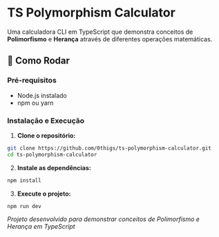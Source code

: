 # TS Polymorphism Calculator

Uma calculadora CLI em TypeScript que demonstra conceitos de **Polimorfismo** e **Herança** através de diferentes operações matemáticas.

## 🚀 Como Rodar

### Pré-requisitos
- Node.js instalado
- npm ou yarn

### Instalação e Execução

1. **Clone o repositório:**
```bash
git clone https://github.com/0thigs/ts-polymorphism-calculator.git
cd ts-polymorphism-calculator
```

2. **Instale as dependências:**
```bash
npm install
```

3. **Execute o projeto:**
```bash
npm run dev
```

*Projeto desenvolvido para demonstrar conceitos de Polimorfismo e Herança em TypeScript* 